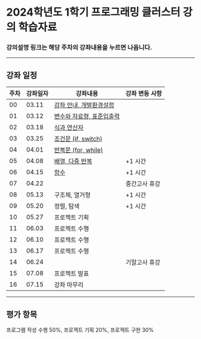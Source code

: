 # 2024학년도 1학기 프로그래밍 클러스터 강의 학습자료

### 강의설명 링크는 해당 주차의 강좌내용을 누르면 나옵니다.

- - - 
## 강좌 일정
|주차|강좌일자|강좌내용|강좌 변동 사항|
|----|--------|--------|---------|
|00  |03.11   |[강좌 안내, 개발환경설정](https://github.com/Noobgods/202401PthCluster/blob/main/00Installation/_Contents.md)    |
|01  |03.12   |[변수와 자료형, 표준입출력](https://github.com/Noobgods/202401PthCluster/blob/main/01Basic/_Contents.md)         |
|02  |03.18   |[식과 연산자](https://github.com/Noobgods/202401PthCluster/blob/main/02Operator/_Contents.md)                    |
|03  |03.25   |[조건문 (if, switch)](https://github.com/Noobgods/202401PthCluster/blob/main/03Conditionals/_Contents.md)        |
|04  |04.01   |[반복문 (for, while)](https://github.com/Noobgods/202401PthCluster/blob/main/04Loop/_Contents.md)                |
|05  |04.08   |[배열, 다중 반복](https://github.com/Noobgods/202401PthCluster/blob/main/05Array/_Contents.md)                   | +1 시간
|06  |04.15   |[함수](https://github.com/Noobgods/202401PthCluster/blob/main/06Function/_Contents.md)                           | +1 시간
|07  |04.22   |                                         | 중간고사 휴강
|08  |05.13   |구조체, 열거형                           | +1 시간
|09  |05.20   |정렬, 탐색                               | +1 시간
|10  |05.27   |프로젝트 기획                            |
|11  |06.03   |프로젝트 수행                            |
|12  |06.10   |프로젝트 수행                            |
|13  |06.17   |프로젝트 수행                            |
|14  |06.24   |                                         | 기말고사 휴강
|15  |07.08   |프로젝트 발표                            |
|16  |07.15   |강좌 마무리                              |

- - - 
## 평가 항목
프로그램 작성 수행 50%, 
프로젝트 기획 20%, 
프로젝트 구현 30%   